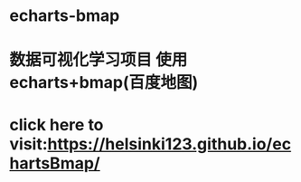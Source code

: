 # echarts-bmap
# 数据可视化学习项目 使用echarts+bmap(百度地图)
# click here to visit:https://helsinki123.github.io/echartsBmap/
